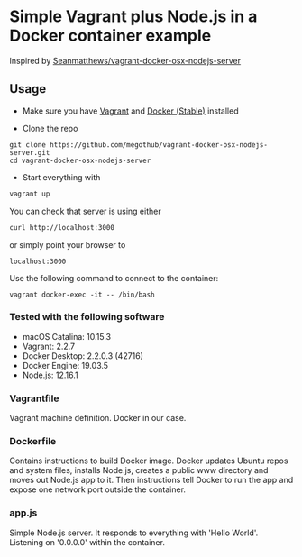 # Simple Vagrant plus Node.js in a Docker container example

Inspired by [Seanmatthews/vagrant-docker-osx-nodejs-server](https://github.com/Seanmatthews/vagrant-docker-osx-nodejs-server)


## Usage

* Make sure you have [Vagrant](https://www.vagrantup.com/downloads.html) and [Docker (Stable)](https://hub.docker.com/editions/community/docker-ce-desktop-mac) installed

* Clone the repo
```
git clone https://github.com/megothub/vagrant-docker-osx-nodejs-server.git
cd vagrant-docker-osx-nodejs-server
```
* Start everything with
```bash
vagrant up
```

You can check that server is using either
```bash
curl http://localhost:3000
```
or
simply point your browser to
```
localhost:3000
```

Use the following command to connect to the container:
```
vagrant docker-exec -it -- /bin/bash
```

### Tested with the following software
* macOS Catalina: 10.15.3
* Vagrant: 2.2.7
* Docker Desktop: 2.2.0.3 (42716)
* Docker Engine: 19.03.5
* Node.js: 12.16.1

### Vagrantfile
Vagrant machine definition. Docker in our case.

### Dockerfile
Contains instructions to build Docker image. Docker updates Ubuntu repos and system files, installs Node.js, creates a public www directory and moves out Node.js app to it. Then instructions tell Docker to run the app and expose one network port outside the container.

### app.js
Simple Node.js server. It responds to everything with 'Hello World'. Listening on '0.0.0.0' within the container.
